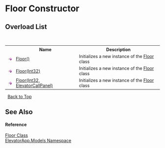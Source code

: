 # Floor Constructor 
 


## Overload List
&nbsp;<table><tr><th></th><th>Name</th><th>Description</th></tr><tr><td>![Public method](media/pubmethod.gif "Public method")</td><td><a href="M_ElevatorApp_Models_Floor__ctor">Floor()</a></td><td>
Initializes a new instance of the <a href="T_ElevatorApp_Models_Floor">Floor</a> class</td></tr><tr><td>![Public method](media/pubmethod.gif "Public method")</td><td><a href="M_ElevatorApp_Models_Floor__ctor_1">Floor(Int32)</a></td><td>
Initializes a new instance of the <a href="T_ElevatorApp_Models_Floor">Floor</a> class</td></tr><tr><td>![Public method](media/pubmethod.gif "Public method")</td><td><a href="M_ElevatorApp_Models_Floor__ctor_2">Floor(Int32, ElevatorCallPanel)</a></td><td>
Initializes a new instance of the <a href="T_ElevatorApp_Models_Floor">Floor</a> class</td></tr></table>&nbsp;
<a href="#floor-constructor">Back to Top</a>

## See Also


#### Reference
<a href="T_ElevatorApp_Models_Floor">Floor Class</a><br /><a href="N_ElevatorApp_Models">ElevatorApp.Models Namespace</a><br />